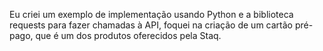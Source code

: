 Eu criei um exemplo de implementação usando Python e a biblioteca requests para fazer chamadas à API, 
foquei na criação de um cartão pré-pago, que é um dos produtos oferecidos pela Staq.
